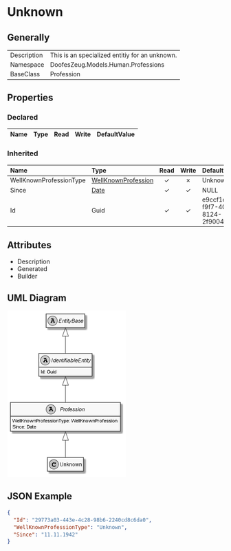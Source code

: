 ﻿# Unknown

## Generally

|||
|:-|:-|
|Description|This is an specialized entitiy for an unknown.|
|Namespace|DoofesZeug.Models.Human.Professions|
|BaseClass|Profession|

## Properties

### Declared

|Name|Type|Read|Write|DefaultValue|
|:---|:---|:--:|:---:|:-----------|

### Inherited

|Name|Type|Read|Write|DefaultValue|
|:---|:---|:--:|:---:|:-----------|
|WellKnownProfessionType|[WellKnownProfession](../../Enumerations/DoofesZeug.Models.Human.Professions/WellKnownProfession.md)|&#x2713;|&#x2717;|Unknown|
|Since|[Date](../../Models/DoofesZeug.Models.DateAndTime/Date.md)|&#x2713;|&#x2713;|NULL|
|Id|Guid|&#x2713;|&#x2713;|e9ccf1de-f9f7-4090-8124-2f9004cbbdf9|

## Attributes

- Description
- Generated
- Builder

## UML Diagram

![Unknown.png](./Unknown.png "Unknown")

## JSON Example

```json
{
  "Id": "29773a03-443e-4c28-98b6-2240cd8c6da0",
  "WellKnownProfessionType": "Unknown",
  "Since": "11.11.1942"
}
```

